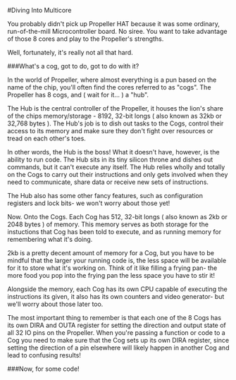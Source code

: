 #Diving Into Multicore

You probably didn't pick up Propeller HAT because it was some ordinary, run-of-the-mill Microcontroller board. No siree.
You want to take advantage of those 8 cores and play to the Propeller's strengths.

Well, fortunately, it's really not all that hard.

###What's a cog, got to do, got to do with it?

In the world of Propeller, where almost everything is a pun based on the name of the chip, you'll often find the cores
referred to as "cogs". The Propeller has 8 cogs, and ( wait for it... ) a "hub".

The Hub is the central controller of the Propeller, it houses the lion's share of the chips memory/storage - 8192, 32-bit
longs ( also known as 32kb or 32,768 bytes ). The Hub's job is to dish out tasks to the Cogs, control their access to its
memory and make sure they don't fight over resources or tread on each other's toes.

In other words, the Hub is the boss! What it doesn't have, however, is the ability to run code. The Hub sits in its tiny
silicon throne and dishes out commands, but it can't execute any itself. The Hub relies wholly and totally on the Cogs to carry
out their instructions and only gets involved when they need to communicate, share data or receive new sets of instructions.

The Hub also has some other fancy features, such as configuration registers and lock bits- we won't worry about those yet!

Now. Onto the Cogs. Each Cog has 512, 32-bit longs ( also known as 2kb or 2048 bytes ) of memory. This memory serves as both
storage for the instuctions that Cog has been told to execute, and as running memory for remembering what it's doing.

2kb is a pretty decent amount of memory for a Cog, but you have to be mindful that the larger your running code is, the less
space will be available for it to store what it's working on. Think of it like filling a frying pan- the more food you pop
into the frying pan the less space you have to stir it!

Alongside the memory, each Cog has its own CPU capable of executing the instructions its given, it also has its own
counters and video generator- but we'll worry about those later too.

The most important thing to remember is that each one of the 8 Cogs has its own DIRA and OUTA register for setting the
direction and output state of all 32 IO pins on the Propeller. When you're passing a function or code to a Cog you need
to make sure that the Cog sets up its own DIRA register, since setting the direction of a pin elsewhere will likely happen
in another Cog and lead to confusing results!

###Now, for some code!
